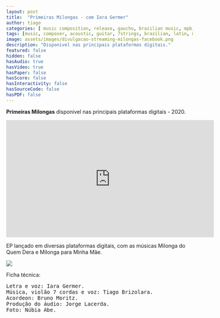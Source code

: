 ```yaml
---
layout: post
title:  "Primeiras Milongas - com Iara Germer"
author: tiago
categories: [ music composition, release, gaucho, brazilian music, mpb, florianopolis, song, songwriter, cancao ]
tags: [music, composer, acoustic, guitar, 7strings, brazilian, latin, mpb]
image: assets/images/divulgacao-streaming-milongas-facebook.png
description: "Disponivel nas principais plataformas digitais."
featured: false
hidden: false
hasAudio: true
hasVideo: true
hasPaper: false
hasScore: false
hasInteractivity: false
hasSourceCode: false
hasPDF: false
---
```


**Primeiras Milongas** disponivel nas principais plataformas digitais - 2020.

<iframe width="560" height="315" src="https://www.youtube.com/watch?v=CrE1tkR07eM&list=OLAK5uy_kZZkjN5tuIRKJpKxKmXH7-SNr795D1ubQ" frameborder="0" allow="accelerometer; autoplay; clipboard-write; encrypted-media; gyroscope; picture-in-picture" allowfullscreen></iframe>

EP lançado em diversas plataformas digitais, com as músicas Milonga do Quem Dera e Milonga para Minha Mãe.

<img src="{{ site.baseurl }}/assets/images/primeiras-milongas-mosaico.jpeg">

Ficha técnica:
<pre>
Letra e voz: Iara Germer.
Música, violão 7 cordas e voz: Tiago Brizolara.
Acordeon: Bruno Moritz.
Produção do áudio: Jorge Lacerda.
Foto: Núbia Abe.
</pre>